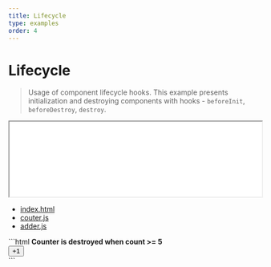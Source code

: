 ```yaml
---
title: Lifecycle
type: examples
order: 4
---
```


# Lifecycle

> Usage of component lifecycle hooks. This example presents initialization and destroying components with hooks - `beforeInit`, `beforeDestroy`, `destroy`.

<iframe src="/examples/embed/lifecycle.html" width="100%"></iframe>

<div class="tabs">
    <ul role="tablist">
    	<li role="presentation">
    		<a id="index-tab" href="#index" role="tab" aria-controls="index" aria-selected="true">index.html</a>
    	</li>
    	<li role="presentation">
    		<a id="counter-tab" href="#counter" role="tab" aria-controls="counter">couter.js</a>
    	</li>
        <li role="presentation">
            <a id="adder-tab" href="#adder" role="tab" aria-controls="adder">adder.js</a>
        </li>
    </ul>
    <section id="index" role="tabpanel" aria-labelledby="index-tab">
    ```html
    <strong>Counter is destroyed when count >= 5</strong>
    <div class="counter"></div>
    <button class="adder">+1</div>
    ```
    </section>
    <section id="counter" role="tabpanel" aria-labelledby="counter-tab" hidden>
    ```js
    import { Component } from 'strudel';
    
    @Component('.counter')
    class Counter {
        count = 0;
    
        beforeInit() {
            this.$on('add', () => {
                this.count++;
                if (this.count >= 5) {
                    this.$teardown();
                } else {
                    this.render();
                }
            });
        }
    
        init() {
            this.render();
        }
    
        beforeDestroy() {
            this.$element.remove();
        }
    
        destroy() {
            this.$off('add');
            this.$emit('destroyed');
        }
    
        render() {
            this.$element.text(this.count);
        }
    }
    ```
    </section>
    <section id="adder" role="tabpanel" aria-labelledby="adder-tab" hidden>
    ```js
    import { Component, Evt } from 'strudel';
    
    @Component('.adder')
    class Adder {
        beforeInit() {
            this.$on('destroyed', () => this.$teardown());
        }
    
        beforeDestroy() {
            this.$element.remove();
        }
    
        @Evt('click')
        onClick() {
            this.$emit('add');
        }
    }
    ```
    </section>
</div>